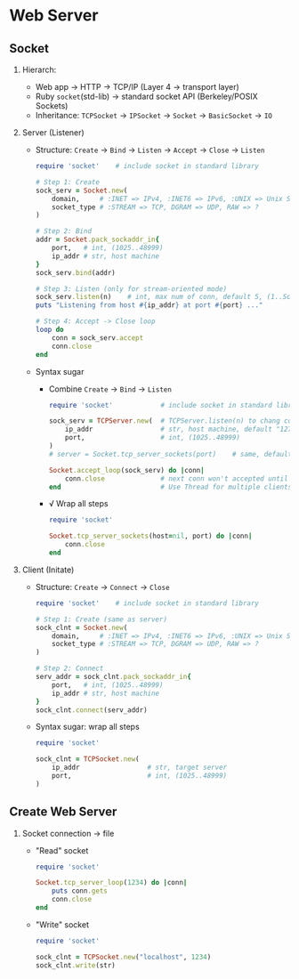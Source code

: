 # Web Server

## Socket

1. Hierarch: 
    - Web app -> HTTP -> TCP/IP (Layer 4 -> transport layer)
    - Ruby `socket`(std-lib) -> standard socket API (Berkeley/POSIX Sockets)
    - Inheritance: `TCPSocket` -> `IPSocket` -> `Socket` -> `BasicSocket` -> `IO`

1. Server (Listener)
    - Structure: `Create` -> `Bind` -> `Listen` -> `Accept` -> `Close` -> `Listen`

        ``` ruby
        require 'socket'    # include socket in standard library

        # Step 1: Create
        sock_serv = Socket.new(
            domain,     # :INET => IPv4, :INET6 => IPv6, :UNIX => Unix Socket
            socket_type # :STREAM => TCP, DGRAM => UDP, RAW => ?
        )

        # Step 2: Bind
        addr = Socket.pack_sockaddr_in{
            port,   # int, (1025..48999)
            ip_addr # str, host machine
        }
        sock_serv.bind(addr)

        # Step 3: Listen (only for stream-oriented mode)
        sock_serv.listen(n)    # int, max num of conn, default 5, (1..Socket::SOMAXCONN)
        puts "Listening from host #{ip_addr} at port #{port} ..."

        # Step 4: Accept -> Close loop
        loop do
            conn = sock_serv.accept
            conn.close
        end
        ```

    - Syntax sugar
        - Combine `Create` -> `Bind` -> `Listen`

            ``` ruby
            require 'socket'            # include socket in standard library

            sock_serv = TCPServer.new(  # TCPServer.listen(n) to chang conn, default 5
                ip_addr                 # str, host machine, default "127.0.0.1"
                port,                   # int, (1025..48999)
            )
            # server = Socket.tcp_server_sockets(port)    # same, default at localhost

            Socket.accept_loop(sock_serv) do |conn|
                conn.close              # next conn won't accepted until the block returns.
            end                         # Use Thread for multiple clients
            ```

        - √ Wrap all steps

            ``` ruby
            require 'socket'

            Socket.tcp_server_sockets(host=nil, port) do |conn|
                conn.close
            end
            ```

1. Client (Initate)
    - Structure: `Create` -> `Connect` -> `Close`

        ``` ruby
        require 'socket'    # include socket in standard library

        # Step 1: Create (same as server)
        sock_clnt = Socket.new(
            domain,     # :INET => IPv4, :INET6 => IPv6, :UNIX => Unix Socket
            socket_type # :STREAM => TCP, DGRAM => UDP, RAW => ?
        )

        # Step 2: Connect
        serv_addr = sock_clnt.pack_sockaddr_in{
            port,   # int, (1025..48999)
            ip_addr # str, host machine
        }
        sock_clnt.connect(serv_addr)
        ```

    - Syntax sugar: wrap all steps

        ``` ruby
        require 'socket'

        sock_clnt = TCPSocket.new(
            ip_addr                 # str, target server
            port,                   # int, (1025..48999)
        )
        ```

## Create Web Server

1. Socket connection -> file
    - "Read" socket

        ```ruby
        require 'socket'

        Socket.tcp_server_loop(1234) do |conn|
            puts conn.gets
            conn.close
        end
        ```

    - "Write" socket

        ```ruby
        require 'socket'

        sock_clnt = TCPSocket.new("localhost", 1234)
        sock_clnt.write(str)
        ```